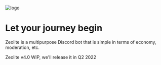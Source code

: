![logo](https://user-images.githubusercontent.com/65908023/146636353-89b482a9-4458-44e6-9fbc-197c3aa58693.png)

# Let your journey begin

Zeolite is a multipurpose Discord bot that is simple in terms of economy, moderation, etc.

Zeolite v4.0 WIP, we'll release it in Q2 2022
